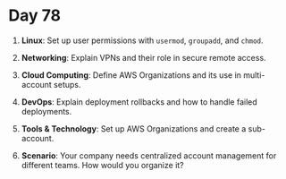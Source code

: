 # Day 78


1. **Linux**: Set up user permissions with `usermod`, `groupadd`, and `chmod`.

2. **Networking**: Explain VPNs and their role in secure remote access.

3. **Cloud Computing**: Define AWS Organizations and its use in multi-account setups.

4. **DevOps**: Explain deployment rollbacks and how to handle failed deployments.

5. **Tools & Technology**: Set up AWS Organizations and create a sub-account.

6. **Scenario**: Your company needs centralized account management for different teams. How would you organize it?


